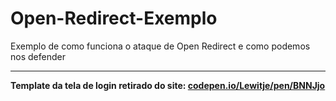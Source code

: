 # Open-Redirect-Exemplo
Exemplo de como funciona o ataque de Open Redirect e como podemos nos defender  

----
**Template da tela de login retirado do site: [codepen.io/Lewitje/pen/BNNJjo](https://codepen.io/Lewitje/pen/BNNJjo)** 